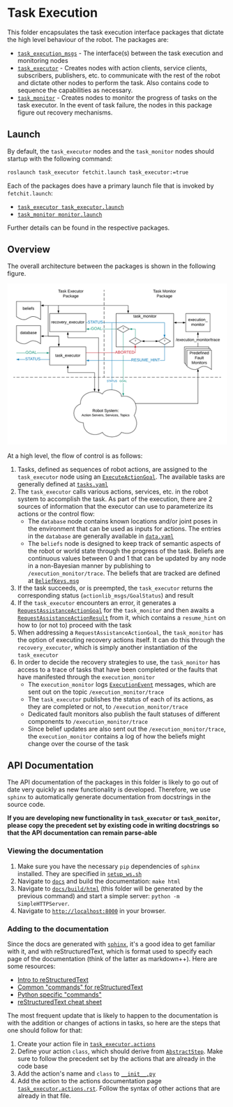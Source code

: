 # Task Execution

This folder encapsulates the task execution interface packages that dictate the high level behaviour of the robot. The packages are:

- [`task_execution_msgs`](task_execution_msgs/) - The interface(s) between the task execution and monitoring nodes
- [`task_executor`](task_executor/) - Creates nodes with action clients, service clients, subscribers, publishers, etc. to communicate with the rest of the robot and dictate other nodes to perform the task. Also contains code to sequence the capabilities as necessary.
- [`task_monitor`](task_monitor/) - Creates nodes to monitor the progress of tasks on the task executor. In the event of task failure, the nodes in this package figure out recovery mechanisms.


## Launch

By default, the `task_executor` nodes and the `task_monitor` nodes should startup with the following command:

```bash
roslaunch task_executor fetchit.launch task_executor:=true
```

Each of the packages does have a primary launch file that is invoked by `fetchit.launch`:

- [`task_executor task_executor.launch`](task_executor/launch/task_executor.launch)
- [`task_monitor monitor.launch`](task_monitor/launch/monitor.launch)

Further details can be found in the respective packages.


## Overview

The overall architecture between the packages is shown in the following figure.

![Package Structure](docs/package_structure.png)

At a high level, the flow of control is as follows:

1. Tasks, defined as sequences of robot actions, are assigned to the `task_executor` node using an [`ExecuteActionGoal`](task_execution_msgs/action/Execute.action). The available tasks are generally defined at [`tasks.yaml`](task_executor/config/tasks.yaml)
1. The `task_executor` calls various actions, services, etc. in the robot system to accomplish the task. As part of the execution, there are 2 sources of information that the executor can use to parameterize its actions or the control flow:
    * The `database` node contains known locations and/or joint poses in the environment that can be used as inputs for actions. The entries in the `database` are generally available in [`data.yaml`](task_executor/config/data.yaml)
    * The `beliefs` node is designed to keep track of semantic aspects of the robot or world state through the progress of the task. Beliefs are continuous values between 0 and 1 that can be updated by any node in a non-Bayesian manner by publishing to `/execution_monitor/trace`. The beliefs that are tracked are defined at [`BeliefKeys.msg`](task_execution_msgs/msg/BeliefKeys.msg)
1. If the task succeeds, or is preempted, the `task_executor` returns the corresponding status (`actionlib_msgs/GoalStatus`) and result
1. If the `task_executor` encounters an error, it generates a [`RequestAssistanceActionGoal`](task_execution_msgs/action/RequestAssistance.action) for the `task_monitor` and then awaits a [`RequestAssistanceActionResult`](task_execution_msgs/action/RequestAssistance.action) from it, which contains a `resume_hint` on how to (or not to) proceed with the task
1. When addressing a `RequestAssistanceActionGoal`, the `task_monitor` has the option of executing recovery actions itself. It can do this through the `recovery_executor`, which is simply another instantiation of the `task_executor`
1. In order to decide the recovery strategies to use, the `task_monitor` has access to a trace of tasks that have been completed or the faults that have manifested through the `execution_monitor`
    * The `execution_monitor` logs [`ExecutionEvent`](task_execution_msgs/msg/ExecutionEvent.msg) messages, which are sent out on the topic `/execution_monitor/trace`
    * The `task_executor` publishes the status of each of its actions, as they are completed or not, to `/execution_monitor/trace`
    * Dedicated fault monitors also publish the fault statuses of different components to `/execution_monitor/trace`
    * Since belief updates are also sent out the `/execution_monitor/trace`, the `execution_monitor` contains a log of how the beliefs might change over the course of the task


## API Documentation

The API documentation of the packages in this folder is likely to go out of date very quickly as new functionality is developed. Therefore, we use `sphinx` to automatically generate documentation from docstrings in the source code.

**If you are developing new functionality in `task_executor` or `task_monitor`, please copy the precedent set by existing code in writing docstrings so that the API documentation can remain parse-able**

### Viewing the documentation

1. Make sure you have the necessary `pip` dependencies of `sphinx` installed. They are specified in [`setup_ws.sh`](../scripts/setup_ws.sh)
1. Navigate to [`docs`](docs/) and build the documentation: `make html`
1. Navigate to [`docs/build/html`](docs/build/html) (this folder will be generated by the previous command) and start a simple server: `python -m SimpleHTTPServer`.
1. Navigate to [`http://localhost:8000`](http://localhost:8000) in your browser.

### Adding to the documentation

Since the docs are generated with [`sphinx`](https://www.sphinx-doc.org/en/master/index.html), it's a good idea to get familiar with it, and with reStructuredText, which is format used to specify each page of the documentation (think of the latter as markdown++). Here are some resources:

- [Intro to reStructuredText](https://www.sphinx-doc.org/en/master/usage/restructuredtext/basics.html)
- [Common "commands" for reStructuredText](https://www.sphinx-doc.org/en/master/usage/restructuredtext/directives.html)
- [Python specific "commands"](https://www.sphinx-doc.org/en/master/usage/restructuredtext/domains.html#the-python-domain)
- [reStructuredText cheat sheet](https://github.com/ralsina/rst-cheatsheet/blob/master/rst-cheatsheet.rst)

The most frequent update that is likely to happen to the documentation is with the addition or changes of actions in tasks, so here are the steps that one should follow for that:

1. Create your action file in [`task_executor.actions`](task_executor/src/task_executor/actions/)
1. Define your action `class`, which should derive from [`AbstractStep`](task_executor/src/task_executor/abstract_step.py). Make sure to follow the precedent set by the actions that are already in the code base
1. Add the action's name and `class` to [`__init__.py`](task_executor/src/task_executor/actions/__init__.py)
1. Add the action to the actions documentation page [`task_executor.actions.rst`](docs/source/task_executor.actions.rst). Follow the syntax of other actions that are already in that file.
